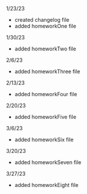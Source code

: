 1/23/23 
  - created changelog file
  - added homeworkOne file
 
1/30/23
  - added homeworkTwo file

2/6/23
  - added homeworkThree file

2/13/23
  - added homeworkFour file

2/20/23
  - added homeworkFive file

3/6/23
  - added homeworkSix file

3/20/23
  - added homeworkSeven file

3/27/23
  - added homeworkEight file
